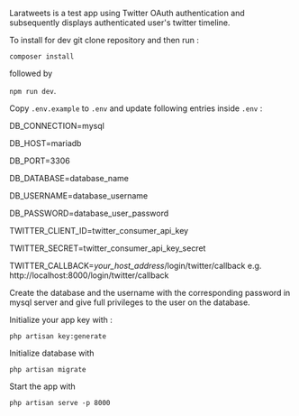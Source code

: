 Laratweets is a test app using Twitter OAuth authentication and subsequently displays authenticated user's twitter timeline.

To install for dev git clone repository and then run :

`composer install` 

followed by 

`npm run dev`.

Copy `.env.example` to `.env` and update following entries inside `.env` :

DB_CONNECTION=mysql

DB_HOST=mariadb

DB_PORT=3306

DB_DATABASE=database_name   

DB_USERNAME=database_username

DB_PASSWORD=database_user_password

TWITTER_CLIENT_ID=twitter_consumer_api_key

TWITTER_SECRET=twitter_consumer_api_key_secret

TWITTER_CALLBACK=_your_host_address_/login/twitter/callback e.g. http://localhost:8000/login/twitter/callback

Create the database and the username with the corresponding password in mysql server and give full privileges to the user on the database.

Initialize your app key with :

`php artisan key:generate` 

Initialize database with 

`php artisan migrate`

Start the app with 

`php artisan serve -p 8000` 

